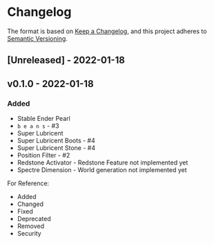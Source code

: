 # Changelog

The format is based on [Keep a Changelog](https://keepachangelog.com/en/1.0.0/),
and this project adheres to [Semantic Versioning](https://semver.org/spec/v2.0.0.html).

## [Unreleased] - 2022-01-18

## v0.1.0 - 2022-01-18
### Added
- Stable Ender Pearl
- `b e a n s` - #3
- Super Lubricent
- Super Lubricent Boots - #4
- Super Lubricent Stone - #4
- Position Filter - #2
- Redstone Activator - Redstone Feature not implemented yet
- Spectre Dimension - World generation not implemented yet





For Reference:
* Added
* Changed
* Fixed
* Deprecated
* Removed
* Security